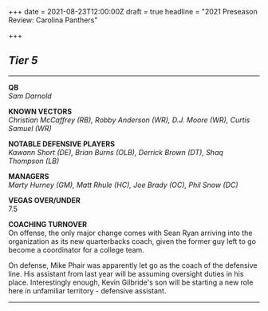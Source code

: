 +++
date = 2021-08-23T12:00:00Z
draft = true
headline = "2021 Preseason Review: Carolina Panthers"

+++
## _Tier 5_

***

**QB**  
_Sam Darnold_

**KNOWN VECTORS**  
_Christian McCaffrey (RB), Robby Anderson (WR), D.J. Moore (WR), Curtis Samuel (WR)_

**NOTABLE DEFENSIVE PLAYERS**  
_Kawann Short (DE), Brian Burns (OLB), Derrick Brown (DT), Shaq Thompson (LB)_

**MANAGERS**  
_Marty Hurney (GM), Matt Rhule (HC), Joe Brady (OC), Phil Snow (DC)_

**VEGAS OVER/UNDER**  
7\.5

**COACHING TURNOVER**  
On offense, the only major change comes with Sean Ryan arriving into the organization as its new quarterbacks coach, given the former guy left to go become a coordinator for a college team.

On defense, Mike Phair was apparently let go as the coach of the defensive line. His assistant from last year will be assuming oversight duties in his place. Interestingly enough, Kevin Gilbride's son will be starting a new role here in unfamiliar territory - defensive assistant.

***